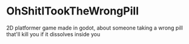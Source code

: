 # OhShitITookTheWrongPill
2D platformer game made in godot, about someone taking a wrong pill that'll kill you if it dissolves inside you
